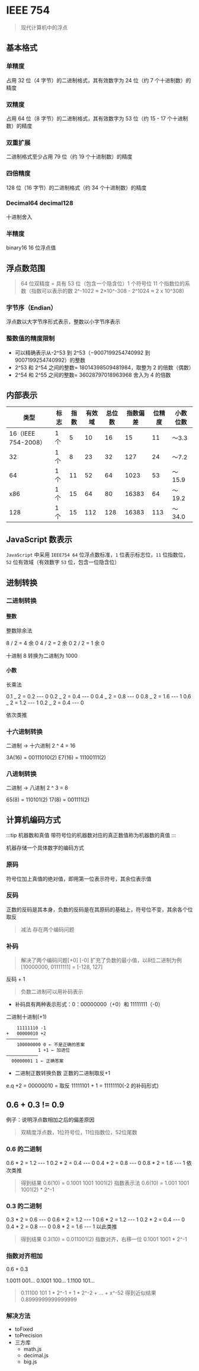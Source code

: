 # IEEE 754

> 现代计算机中的浮点

## 基本格式

### 单精度

占用 32 位（4 字节）的二进制格式，其有效数字为 24 位（约 7 个十进制数）的精度

### 双精度

占用 64 位（8 字节）的二进制格式，其有效数字为 53 位（约 15 - 17 个十进制数）的精度

### 双重扩展

二进制格式至少占用 79 位（约 19 个十进制数）的精度

### 四倍精度

128 位（16 字节）的二进制格式（约 34 个十进制数）的精度

### Decimal64 decimal128

十进制舍入

### 半精度

binary16 16 位浮点值

## 浮点数范围

> 64 位双精度 = 具有 53 位（包含一个隐含位）1 个符号位 11 个指数位的系数（指数可以表示的数 2^-1022 ≈ 2×10^-308 - 2^1024 ≈ 2 x 10^308)

### 字节序（Endian）

浮点数以大字节序形式表示，整数以小字节序表示

### 整数值的精度限制

- 可以精确表示从-2^53 到 2^53（−9007199254740992 到 9007199254740992）的整数
- 2^53 和 2^54 之间的整数= 18014398509481984，取整为 2 的倍数（偶数）
- 2^54 和 2^55 之间的整数= 36028797018963968 舍入为 4 的倍数

## 内部表示

| 类型                | 标志 | 指数 | 有效域 | 总位数 | 指数偏差 | 位精度 | 小数位数 |
| ------------------- | ---- | ---- | ------ | ------ | -------- | ------ | -------- |
| 16（IEEE 754-2008） | 1 个 | 5    | 10     | 16     | 15       | 11     | 〜3.3    |
| 32                  | 1 个 | 8    | 23     | 32     | 127      | 24     | 〜7.2    |
| 64                  | 1 个 | 11   | 52     | 64     | 1023     | 53     | 〜15.9   |
| x86                 | 1 个 | 15   | 64     | 80     | 16383    | 64     | 〜19.2   |
| 128                 | 1 个 | 15   | 112    | 128    | 16383    | 113    | 〜34.0   |

## JavaScript 数表示

`JavaScript` 中采用 `IEEE754 64` 位浮点数标准，`1` 位表示标志位，`11` 位指数位，`52` 位有效域（有效数字 `53` 位，包含一位隐含位）

## 进制转换

### 二进制转换

#### 整数

整数除余法

8 / 2 = 4 余 0
4 / 2 = 2 余 0
2 / 2 = 1 余 0

十进制 8 转换为二进制为 1000

#### 小数

长乘法

0.1 _ 2 = 0.2 --- 0
0.2 _ 2 = 0.4 --- 0
0.4 _ 2 = 0.8 --- 0
0.8 _ 2 = 1.6 --- 1
0.6 _ 2 = 1.2 --- 1
0.2 _ 2 = 0.4 --- 0

依次类推

### 十六进制转换

二进制 -> 十六进制 2 ^ 4 = 16

3A(16) = 00111010(2)
E7(16) = 11100111(2)

### 八进制转换

二进制 -> 八进制 2 ^ 3 = 8

65(8) = 110101(2)
17(8) = 001111(2)

## 计算机编码方式

:::tip 机器数和真值
带符号位的机器数对应的真正数值称为机器数的真值
:::

机器存储一个具体数字的编码方式

### 原码

符号位加上真值的绝对值，即用第一位表示符号，其余位表示值

### 反码

正数的反码是其本身，负数的反码是在其原码的基础上，符号位不变，其余各个位取反

> 减法
> 存在两个编码问题

### 补码

> 解决了两个编码问题[+0] [-0]
> 扩充了负数的最小值，以8位二进制为例[10000000, 01111111] = [-128, 127]

反码 + 1

> 负数二进制可以用补码表示

- 补码具有两种表示形式：0：00000000（+0）和 11111111（-0）

二进制十进制(+1)

```txt
    11111110 -1
+   00000010 +2
────────────
    100000000 0 ← 不是正确的答案
            1 +1 ← 加进位
────────────
  00000001 1 ← 正确答案
```

- 二进制正数转换负数 正数的二进制取反+1

e.q +2 = 00000010 = 取反 11111101 + 1 = 11111110(-2 的补码形式)

## 0.6 + 0.3 != 0.9

例子：说明浮点数相加之后的偏差原因

> 双精度浮点数，1位符号位，11位指数位，52位尾数

### 0.6 的二进制

0.6 * 2 = 1.2 --- 1
0.2 * 2 = 0.4 --- 0
0.4 * 2 = 0.8 --- 0
0.8 * 2 = 1.6 --- 1
依次类推

> 得到结果 0.6(10) = 0.1001 1001 1001(2)
> 指数表示法 0.6(10) = 1.001 1001 1001(2) * 2^-1

### 0.3 的二进制

0.3 * 2 = 0.6 --- 0
0.6 * 2 = 1.2 --- 1
0.6 * 2 = 1.2 --- 1
0.2 * 2 = 0.4 --- 0
0.4 * 2 = 0.8 --- 0
0.8 * 2 = 1.6 --- 1
以此类推

> 得到结果 0.3(10) = 0.011001(2)
> 指数对齐，右移一位 0.1001 1001 * 2^-1

### 指数对齐相加

0.6 + 0.3

1.0011 001...
0.1001 100...
1.1100 101...

> 0.11100 101
> 1 * 2^-1 + 1 * 2^-2 + ... + x^-52
> 得到近似结果 0.8999999999999999

### 解决方法

- toFixed
- toPrecision
- 三方库
  - math.js
  - decimal.js
  - big.js
